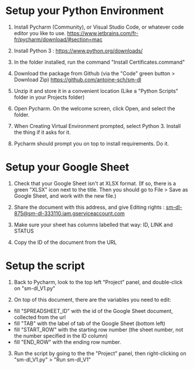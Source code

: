 # Setup your Python Environment

1. Install Pycharm (Community), or Visual Studio Code, or whatever code editor you like to use.
https://www.jetbrains.com/fr-fr/pycharm/download/#section=mac

2. Install Python 3 : 
https://www.python.org/downloads/

3. In the folder installed, run the command "Install Certificates.command"

4. Download the package from Github (via the "Code" green button > Download Zip) 
https://github.com/antoine-sch/sm-dl

5. Unzip it and store it in a convenient location (Like a "Python Scripts" folder in your Projects folder)

6. Open Pycharm. On the welcome screen, click Open, and select the folder. 

7. When Creating Virtual Environment prompted, select Python 3. Install the thing if it asks for it.

8. Pycharm should prompt you on top to install requirements. Do it.


# Setup your Google Sheet

1. Check that your Google Sheet isn't at XLSX format. (If so, there is a green "XLSX" icon next to the title. Then you should go to File > Save as Google Sheet, and work with the new file.)

2. Share the document with this address, and give Editing rights : sm-dl-875@sm-dl-333110.iam.gserviceaccount.com

3. Make sure your sheet has columns labelled that way: ID, LINK and STATUS 

4. Copy the ID of the document from the URL

# Setup the script

1. Back to Pycharm, look to the top left "Project" panel, and double-click on "sm-dl_V1.py"

2. On top of this document, there are the variables you need to edit:
- fill "SPREADSHEET_ID" with the id of the Google Sheet document, collected from the url
- fill "TAB" with the label of tab of the Google Sheet (bottom left)
- fill "START_ROW" with the starting row number (the sheet number, not the number specified in the ID column)
- fill "END_ROW" with the ending row number.

3. Run the script by going to the the "Project" panel, then right-clicking on "sm-dl_V1.py" > "Run sm-dl_V1"  

